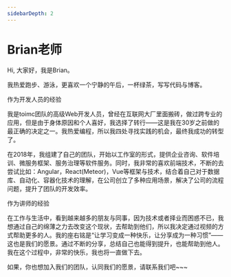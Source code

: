 ```yaml
---
sidebarDepth: 2
---
```


# Brian老师

Hi, 大家好，我是Brian。

我热爱跑步、游泳，更喜欢一个宁静的午后，一杯绿茶，写写代码与博客。

作为开发人员的经验

我是toimc团队的高级Web开发人员，曾经在互联网大厂里面搬砖，做过跨专业的应用，但是由于身体原因和个人喜好，我选择了转行——这是我在30岁之前做的最正确的决定之一。我热爱编程，所以我四处寻找实践的机会，最终我成功的转型了。

在2018年，我组建了自己的团队，开始以工作室的形式，提供企业咨询、软件培训、微服务框架、服务治理等软件服务。同时，我非常的喜欢前端技术，不断的去尝试比如：Angular，React(Meteor)，Vue等框架与技术，结合着自己对于数据库、自动化、容器化技术的理解，在公司创立了多种应用场景，解决了公司的流程问题，提升了团队的开发效率。

作为讲师的经验

在工作与生活中，看到越来越多的朋友与同事，因为技术或者择业而困惑不已，我想通过自己的绵薄之力去改变这个现状，去帮助到他们，所以我决定通过视频的方式帮助更多的人。我的座右铭是“让学习变成一种快乐，让分享成为一种习惯”——这也是我们的愿景。通过不断的分享，总结自己也能得到提升，也能帮助到他人。我在这个过程中，非常的快乐，我也将一直做下去。

如果，你也想加入我们的团队，认同我们的愿景，请联系我们吧~~~